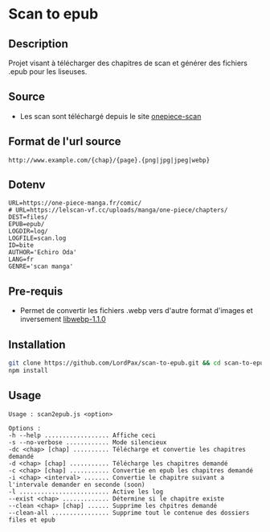 # Scan to epub
## Description
Projet visant à télécharger des chapitres de scan et générer des fichiers .epub pour les liseuses.

## Source
<!-- * Les scan sont téléchargé depuis le site [lelscan-vf](https://lelscan-vf.cc/) -->
* Les scan sont téléchargé depuis le site [onepiece-scan](https://onepiece-scan.com/)

## Format de l'url source
```
http://www.example.com/{chap}/{page}.{png|jpg|jpeg|webp}
```

## Dotenv
```
URL=https://one-piece-manga.fr/comic/
# URL=https://lelscan-vf.cc/uploads/manga/one-piece/chapters/
DEST=files/
EPUB=epub/
LOGDIR=log/
LOGFILE=scan.log
ID=bite
AUTHOR='Echiro Oda'
LANG=fr
GENRE='scan manga'
```

## Pre-requis
* Permet de convertir les fichiers .webp vers d'autre format d'images et inversement [libwebp-1.1.0](https://developers.google.com/speed/webp/docs/compiling)

## Installation
```bash
git clone https://github.com/LordPax/scan-to-epub.git && cd scan-to-epub
npm install
```

## Usage
```
Usage : scan2epub.js <option>

Options :
-h --help .................. Affiche ceci
-s --no-verbose ............ Mode silencieux
-dc <chap> [chap] .......... Télécharge et convertie les chapitres demandé
-d <chap> [chap] ........... Télécharge les chapitres demandé
-c <chap> [chap] ........... Convertie en epub les chapitres demandé
-i <chap> <interval> ....... Convertie le chapitre suivant a l'intervale demander en seconde (soon)
-l ......................... Active les log
--exist <chap> ............. Détermine si le chapitre existe
--clean <chap> [chap] ...... Supprime les chpitres demandé
--clean-all ................ Supprime tout le contenue des dossiers files et epub
```
